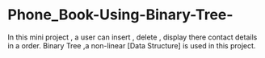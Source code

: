 # Phone_Book-Using-Binary-Tree-
In this mini project , a user can insert , delete , display there contact details in a order. Binary Tree ,a non-linear [Data Structure] is used in this project. 
